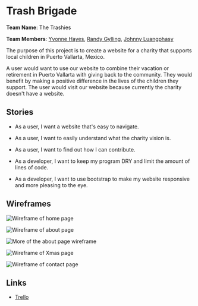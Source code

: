 # Trash Brigade

<b>Team Name</b>: The Trashies

<b>Team Members</b>: [Yvonne Hayes](https://github.com/YvonneHayes), [Randy Gylling](https://github.com/rgylling), [Johnny Luangphasy](https://github.com/jluangphasy)

The purpose of this project is to create a website for a charity that supports local children in Puerto Vallarta, Mexico.

A user would want to use our website to combine their vacation or retirement in Puerto Vallarta with giving back to the community. They would benefit by making a positive difference in the lives of the children they support. The user would visit our website because currently the charity doesn't have a website.

## Stories

- As a user, I want a website that's easy to navigate.

- As a user, I want to easily understand what the charity vision is.

- As a user, I want to find out how I can contribute.

- As a developer, I want to keep my program DRY and limit the amount of lines of code.

- As a developer, I want to use bootstrap to make my website responsive and more pleasing to the eye.

## Wireframes

![Wireframe of home page](/wireframes/home-page.jpg "Home Page")

![Wireframe of about page](/wireframes/about-page-01.jpg "About Page")

![More of the about page wireframe](/wireframes/about-page-02.jpg "More of the About Page")

![Wireframe of Xmas page](/wireframes/xmas-page.jpg "Xmas Page")

![Wireframe of contact page](/wireframes/contact-page.jpg "Contact Page")

## Links

- [Trello](https://trello.com/b/E8SHU905/trash-brigade)

